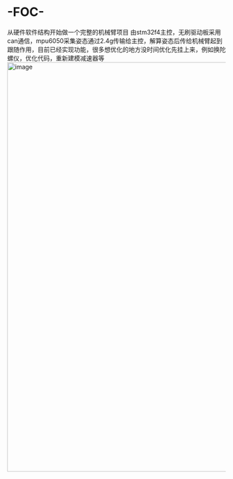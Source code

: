 # -FOC-
从硬件软件结构开始做一个完整的机械臂项目 由stm32f4主控，无刷驱动板采用can通信，mpu6050采集姿态通过2.4g传输给主控，解算姿态后传给机械臂起到跟随作用，目前已经实现功能，很多想优化的地方没时间优化先挂上来，例如换陀螺仪，优化代码，重新建模减速器等
<img width="1357" height="945" alt="image" src="https://github.com/user-attachments/assets/8661acca-c99a-47de-bf4d-3195d02b1853" />
